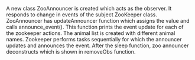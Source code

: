 A new class ZooAnnouncer is created which acts as the observer. It responds to change in events of the subject ZooKeeper class. ZooAnnouncer has updateAnnouncer function which assigns the value and calls announce_event(). This function prints the event update for each of the zookeeper actions. The animal list is created with different animal names. Zookeeper performs tasks sequentially for which the announcer updates and announces the event. After the sleep function, zoo announcer deconstructs which is shown in removeObs function.